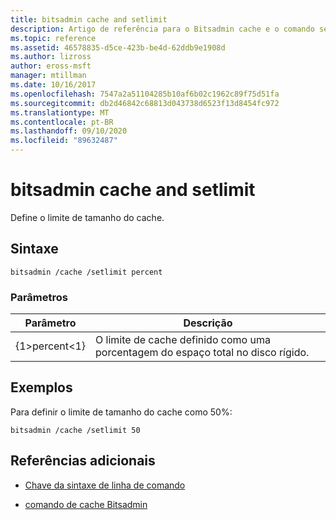 ```yaml
---
title: bitsadmin cache and setlimit
description: Artigo de referência para o Bitsadmin cache e o comando setlimit, que define o limite de tamanho do cache.
ms.topic: reference
ms.assetid: 46578835-d5ce-423b-be4d-62ddb9e1908d
ms.author: lizross
author: eross-msft
manager: mtillman
ms.date: 10/16/2017
ms.openlocfilehash: 7547a2a51104285b10af6b02c1962c89f75d51fa
ms.sourcegitcommit: db2d46842c68813d043738d6523f13d8454fc972
ms.translationtype: MT
ms.contentlocale: pt-BR
ms.lasthandoff: 09/10/2020
ms.locfileid: "89632487"
---
```

# <a name="bitsadmin-cache-and-setlimit"></a>bitsadmin cache and setlimit

Define o limite de tamanho do cache.

## <a name="syntax"></a>Sintaxe

```
bitsadmin /cache /setlimit percent
```

### <a name="parameters"></a>Parâmetros

| Parâmetro | Descrição |
| -------------- | -------------- |
| {1&gt;percent&lt;1} | O limite de cache definido como uma porcentagem do espaço total no disco rígido. |

## <a name="examples"></a>Exemplos

Para definir o limite de tamanho do cache como 50%:

```
bitsadmin /cache /setlimit 50
```

## <a name="additional-references"></a>Referências adicionais

- [Chave da sintaxe de linha de comando](command-line-syntax-key.md)

- [comando de cache Bitsadmin](bitsadmin-cache.md)
